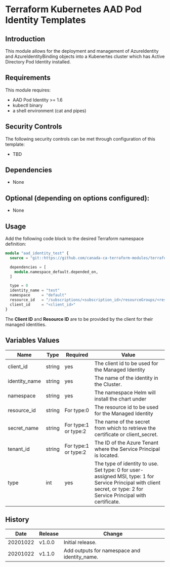 # Terraform Kubernetes AAD Pod Identity Templates

## Introduction

This module allows for the deployment and management of AzureIdentity and AzureIdentityBinding objects into a Kubenertes cluster which has Active Directory Pod Identity installed.

## Requirements

This module requires:

* AAD Pod Identity >= 1.6
* kubectl binary
* a shell environment (cat and pipes)

## Security Controls

The following security controls can be met through configuration of this template:

* TBD

## Dependencies

* None

## Optional (depending on options configured):

* None

## Usage
Add the following code block to the desired Terraform namespace definition:
```terraform
module "aad_identity_test" {
  source = "git::https://github.com/canada-ca-terraform-modules/terraform-kubernetes-aad-pod-identity-template?ref=v1.1.0"

  dependencies = [
    module.namespace_default.depended_on,
  ]

  type = 0
  identity_name = "test"
  namespace     = "default"
  resource_id   = "/subscriptions/<subscription_id>/resourceGroups/<resource_group>/providers/Microsoft.ManagedIdentity/userAssignedIdentities/<named_identity>"
  client_id     = "<client_id>"
}
```
The **Client ID** and **Resource ID** are to be provided by the client for their managed identities.

## Variables Values

| Name          | Type   | Required             | Value                                                                                                                                                                |
| ------------- | ------ | -------------------- | -------------------------------------------------------------------------------------------------------------------------------------------------------------------- |
| client_id     | string | yes                  | The client id to be used for the Managed Identity                                                                                                                    |
| identity_name | string | yes                  | The name of the identity in the Cluster.                                                                                                                             |
| namespace     | string | yes                  | The namespace Helm will install the chart under                                                                                                                      |
| resource_id   | string | For type:0           | The resource id to be used for the Managed Identity                                                                                                                  |
| secret_name   | string | For type:1 or type:2 | The name of the secret from which to retrieve the certificate or client_secret.                                                                                      |
| tenant_id     | string | For type:1 or type:2 | The ID of the Azure Tenant where the Service Principal is located.                                                                                                   |
| type          | int    | yes                  | The type of identity to use. Set type: 0 for user-assigned MSI, type: 1 for Service Principal with client secret, or type: 2 for Service Principal with certificate. |

## History

| Date     | Release | Change                                       |
| -------- | ------- | -------------------------------------------- |
| 20201022 | v1.0.0  | Initial release.                             |
| 20201022 | v1.1.0  | Add outputs for namespace and identity_name. |
